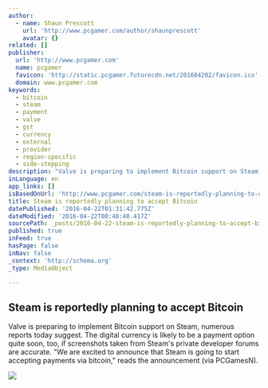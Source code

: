 ```yaml
---
author:
  - name: Shaun Prescott
    url: 'http://www.pcgamer.com/author/shaunprescott'
    avatar: {}
related: []
publisher:
  url: 'http://www.pcgamer.com'
  name: pcgamer
  favicon: 'http://static.pcgamer.futurecdn.net/201604202/favicon.ico'
  domain: www.pcgamer.com
keywords:
  - bitcoin
  - steam
  - payment
  - valve
  - gst
  - currency
  - external
  - provider
  - region-specific
  - side-stepping
description: "Valve is preparing to implement Bitcoin support on Steam, numerous reports today suggest. The digital currency is likely to be a payment option quite soon, too, if screenshots taken from Steam's private developer forums are accurate. \"We are excited to announce that Steam is going to start accepting payments via bitcoin,\" reads the announcement (via PCGamesN)."
inLanguage: en
app_links: []
isBasedOnUrl: 'http://www.pcgamer.com/steam-is-reportedly-planning-to-accept-bitcoin/'
title: Steam is reportedly planning to accept Bitcoin
datePublished: '2016-04-22T01:31:42.775Z'
dateModified: '2016-04-22T00:48:48.417Z'
sourcePath: _posts/2016-04-22-steam-is-reportedly-planning-to-accept-bitcoin.md
published: true
inFeed: true
hasPage: false
inNav: false
_context: 'http://schema.org'
_type: MediaObject

---
```

<article style=""><h1>Steam is reportedly planning to accept Bitcoin</h1><p>Valve is preparing to implement Bitcoin support on Steam, numerous reports today suggest. The digital currency is likely to be a payment option quite soon, too, if screenshots taken from Steam's private developer forums are accurate. "We are excited to announce that Steam is going to start accepting payments via bitcoin," reads the announcement (via PCGamesN).</p><img src="http://cdn.mos.cms.futurecdn.net/022ae871f0400320e5db0ef0f137f686-1200-80.jpg" /></article>